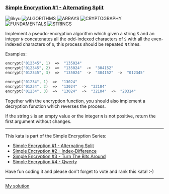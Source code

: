 ### [Simple Encryption #1 - Alternating Split](https://www.codewars.com/kata/57814d79a56c88e3e0000786/php)
![6kyu](https://img.shields.io/badge/6kyu-yellow)
![ALGORITHMS](https://img.shields.io/badge/ALGORITHMS-grey)
![ARRAYS](https://img.shields.io/badge/ARRAYS-grey)
![CRYPTOGRAPHY](https://img.shields.io/badge/CRYPTOGRAPHY-grey)
![FUNDAMENTALS](https://img.shields.io/badge/FUNDAMENTALS-grey)
![STRINGS](https://img.shields.io/badge/STRINGS-grey)

Implement a pseudo-encryption algorithm which given a string `S` and an integer `N` 
concatenates all the odd-indexed characters of `S` with all the even-indexed characters of `S`, 
this process should be repeated `N` times.

Examples:

```php
encrypt("012345", 1)  =>  "135024"
encrypt("012345", 2)  =>  "135024"  ->  "304152"
encrypt("012345", 3)  =>  "135024"  ->  "304152"  ->  "012345"

encrypt("01234", 1)  =>  "13024"
encrypt("01234", 2)  =>  "13024"  ->  "32104"
encrypt("01234", 3)  =>  "13024"  ->  "32104"  ->  "20314"
```
Together with the encryption function, you should also implement a decryption function which reverses the process.

If the string `S` is an empty value or the integer `N` is not positive, 
return the first argument without changes.

---

This kata is part of the Simple Encryption Series:

* [Simple Encryption #1 - Alternating Split](https://www.codewars.com/kata/simple-encryption-number-1-alternating-split)
* [Simple Encryption #2 - Index-Difference](https://www.codewars.com/kata/simple-encryption-number-2-index-difference)
* [Simple Encryption #3 - Turn The Bits Around](https://www.codewars.com/kata/simple-encryption-number-3-turn-the-bits-around)
* [Simple Encryption #4 - Qwerty](https://www.codewars.com/kata/simple-encryption-number-4-qwerty) 

Have fun coding it and please don't forget to vote and rank this kata! :-)

---

[My solution](https://www.codewars.com/kata/reviews/57cac06135ef62d286000025/groups/6351a55bff584a00019c7b4b)